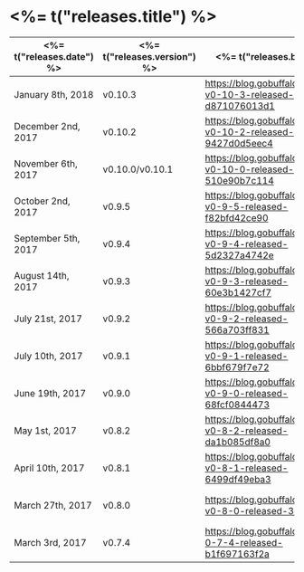 # <%= t("releases.title") %>


| <%= t("releases.date") %> | <%= t("releases.version") %> | <%= t("releases.blog") %>                                         | <%= t("releases.github") %>       |
| ------------------------- | ---------------------------- | ----------------------------------------------------------------- | --------------------------------- |
| January 8th, 2018         | v0.10.3                      | https://blog.gobuffalo.io/buffalo-v0-10-3-released-d871076013d1   | <%= githubRelease("v0.10.3") %>   |
| December 2nd, 2017        | v0.10.2                      | https://blog.gobuffalo.io/buffalo-v0-10-2-released-9427d0d5eec4   | <%= githubRelease("v0.10.2") %>   |
| November 6th, 2017        | v0.10.0/v0.10.1              | https://blog.gobuffalo.io/buffalo-v0-10-0-released-510e90b7c114   | <%= githubRelease("v0.10.1") %>   |
| October 2nd, 2017         | v0.9.5                       | https://blog.gobuffalo.io/buffalo-v0-9-5-released-f82bfd42ce90    | <%= githubRelease("v0.9.5") %>    |
| September 5th, 2017       | v0.9.4                       | https://blog.gobuffalo.io/buffalo-v0-9-4-released-5d2327a4742e    | <%= githubRelease("v0.9.4") %>    |
| August 14th, 2017         | v0.9.3                       | https://blog.gobuffalo.io/buffalo-v0-9-3-released-60e3b1427cf7    | <%= githubRelease("v0.9.3") %>    |
| July 21st, 2017           | v0.9.2                       | https://blog.gobuffalo.io/buffalo-v0-9-2-released-566a703ff831    | <%= githubRelease("v0.9.2") %>    |
| July 10th, 2017           | v0.9.1                       | https://blog.gobuffalo.io/buffalo-v0-9-1-released-6bbf679f7e72    | <%= githubRelease("v0.9.1") %>    |
| June 19th, 2017           | v0.9.0                       | https://blog.gobuffalo.io/buffalo-v0-9-0-released-68fcf0844473    | <%= githubRelease("v0.9.0") %>    |
| May 1st, 2017             | v0.8.2                       | https://blog.gobuffalo.io/buffalo-v0-8-2-released-da1b085df8a0    | <%= githubRelease("v0.8.2") %>    |
| April 10th, 2017          | v0.8.1                       | https://blog.gobuffalo.io/buffalo-v0-8-1-released-6499df49eba3    | <%= githubRelease("v0.8.1") %>    |
| March 27th, 2017          | v0.8.0                       | https://blog.gobuffalo.io/buffalo-v0-8-0-released-33f1786eadf     | <%= githubRelease("v0.8.0") %>    |
| March 3rd, 2017           | v0.7.4                       | https://blog.gobuffalo.io/buffalo-0-7-4-released-b1f697163f2a     | <%= githubRelease("v0.7.4") %>    |
